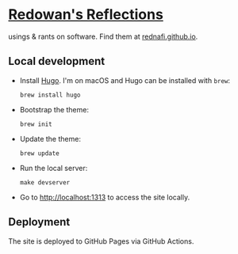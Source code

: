 # [Redowan's Reflections][site]

usings & rants on software. Find them at [rednafi.github.io][site].

## Local development

* Install [Hugo][hugo]. I'm on macOS and Hugo can be installed with `brew`:

    ```
    brew install hugo
    ```
* Bootstrap the theme:

    ```
    brew init
    ```
* Update the theme:

    ```
    brew update
    ```
* Run the local server:

    ```
    make devserver
    ```
* Go to [http://localhost:1313][localhost] to access the site locally.

## Deployment

The site is deployed to GitHub Pages via GitHub Actions.


[site]: https://rednafi.github.io
[hugo]: https://gohugo.io/
[localhost]: http://localhost:1313
